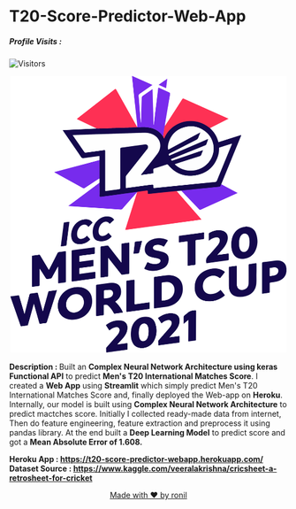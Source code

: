 # T20-Score-Predictor-Web-App

##### Profile Visits :
![Visitors](https://visitor-badge.glitch.me/badge?page_id=ronylpatil.T20-Score-Predictor-Web-App&left_color=lightgrey&right_color=blueviolet&left_text=visitors) 

<p align="center">
  <img class="center" src ="/sample/ICC_Cricket-T20_Logo.png" alt="Drawing" style="width: 500px; height: 500px">
</p>

<b>Description : </b> Built an <b>Complex Neural Network Architecture using keras Functional API</b> to predict __Men's T20 International Matches Score__. I created a __Web App__ using <b>Streamlit</b> which simply predict Men's T20 International Matches Score and, finally deployed the Web-app on __Heroku__. Internally, our model is built using <b>Complex Neural Network Architecture</b> to predict mactches score. Initially I collected ready-made data from internet, Then do feature engineering, feature extraction and preprocess it using pandas library. At the end built a __Deep Learning Model__ to predict score and got a __Mean Absolute Error of 1.608.__

<b>Heroku App : https://t20-score-predictor-webapp.herokuapp.com/</b><br>
<b>Dataset Source : https://www.kaggle.com/veeralakrishna/cricsheet-a-retrosheet-for-cricket</b>

<p align="center">
  <a href="https://www.linkedin.com/in/ronylpatil/">Made with ❤ by ronil</a>
</p>
